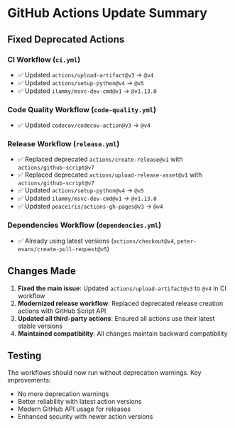 # GitHub Actions Update Summary

## Fixed Deprecated Actions

### CI Workflow (`ci.yml`)
- ✅ Updated `actions/upload-artifact@v3` → `@v4`
- ✅ Updated `actions/setup-python@v4` → `@v5`
- ✅ Updated `ilammy/msvc-dev-cmd@v1` → `@v1.13.0`

### Code Quality Workflow (`code-quality.yml`)
- ✅ Updated `codecov/codecov-action@v3` → `@v4`

### Release Workflow (`release.yml`)
- ✅ Replaced deprecated `actions/create-release@v1` with `actions/github-script@v7`
- ✅ Replaced deprecated `actions/upload-release-asset@v1` with `actions/github-script@v7`
- ✅ Updated `actions/setup-python@v4` → `@v5`
- ✅ Updated `ilammy/msvc-dev-cmd@v1` → `@v1.13.0`
- ✅ Updated `peaceiris/actions-gh-pages@v3` → `@v4`

### Dependencies Workflow (`dependencies.yml`)
- ✅ Already using latest versions (`actions/checkout@v4`, `peter-evans/create-pull-request@v5`)

## Changes Made

1. **Fixed the main issue**: Updated `actions/upload-artifact@v3` to `@v4` in CI workflow
2. **Modernized release workflow**: Replaced deprecated release creation actions with GitHub Script API
3. **Updated all third-party actions**: Ensured all actions use their latest stable versions
4. **Maintained compatibility**: All changes maintain backward compatibility

## Testing

The workflows should now run without deprecation warnings. Key improvements:
- No more deprecation warnings
- Better reliability with latest action versions
- Modern GitHub API usage for releases
- Enhanced security with newer action versions